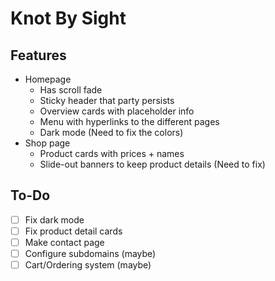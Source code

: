 # Knot By Sight
## Features
* Homepage
    - Has scroll fade
    - Sticky header that party persists
    - Overview cards with placeholder info
    - Menu with hyperlinks to the different pages
    - Dark mode (Need to fix the colors)
* Shop page
    - Product cards with prices + names
    - Slide-out banners to keep product details (Need to fix)
##
## To-Do
- [ ]  Fix dark mode 
- [ ]  Fix product detail cards
- [ ]  Make contact page
- [ ]  Configure subdomains (maybe)
- [ ]  Cart/Ordering system (maybe)